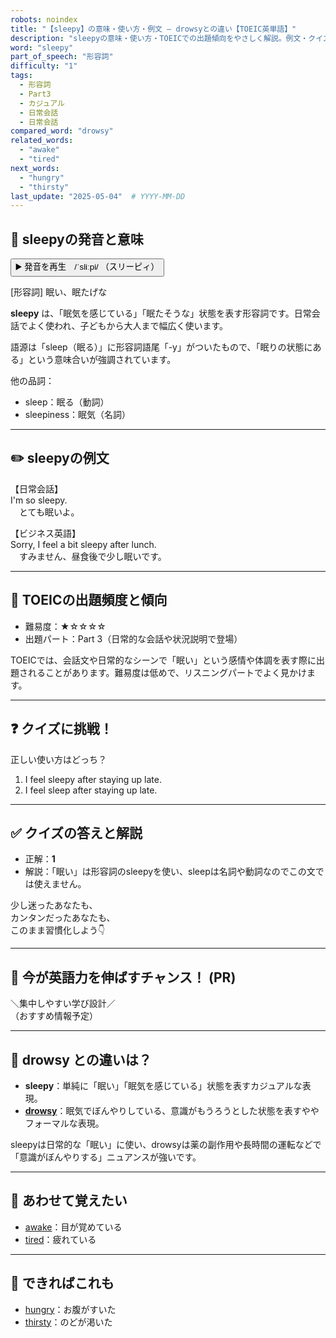 ```yaml
---
robots: noindex
title: "【sleepy】の意味・使い方・例文 ― drowsyとの違い【TOEIC英単語】"
description: "sleepyの意味・使い方・TOEICでの出題傾向をやさしく解説。例文・クイズ付きでdrowsyとの違いもわかりやすく学べます。"
word: "sleepy"
part_of_speech: "形容詞"
difficulty: "1"
tags:
  - 形容詞
  - Part3
  - カジュアル
  - 日常会話
  - 日常会話
compared_word: "drowsy"
related_words:
  - "awake"
  - "tired"
next_words:
  - "hungry"
  - "thirsty"
last_update: "2025-05-04"  # YYYY-MM-DD
---
```


## 🔰 sleepyの発音と意味

<button class="play-audio" onclick="playTTS('sleepy')">
  <span class="play-audio-main">
    ▶️ 発音を再生　/ˈsliːpi/
  </span>
  <span class="play-audio-sub">
    （スリーピィ）
  </span>
</button>

[形容詞] 眠い、眠たげな

**sleepy** は、「眠気を感じている」「眠たそうな」状態を表す形容詞です。日常会話でよく使われ、子どもから大人まで幅広く使います。

語源は「sleep（眠る）」に形容詞語尾「-y」がついたもので、「眠りの状態にある」という意味合いが強調されています。

他の品詞：  
- sleep：眠る（動詞）
- sleepiness：眠気（名詞）

---

## ✏️ sleepyの例文

【日常会話】  
I'm so sleepy.  
　とても眠いよ。

【ビジネス英語】  
Sorry, I feel a bit sleepy after lunch.  
　すみません、昼食後で少し眠いです。

---

## 🎯 TOEICの出題頻度と傾向

- 難易度：★☆☆☆☆
- 出題パート：Part 3（日常的な会話や状況説明で登場）

TOEICでは、会話文や日常的なシーンで「眠い」という感情や体調を表す際に出題されることがあります。難易度は低めで、リスニングパートでよく見かけます。

---

## ❓ クイズに挑戦！

正しい使い方はどっち？

1. I feel sleepy after staying up late.  
2. I feel sleep after staying up late.

---

## ✅ クイズの答えと解説

- 正解：**1**
- 解説：「眠い」は形容詞のsleepyを使い、sleepは名詞や動詞なのでこの文では使えません。

少し迷ったあなたも、  
カンタンだったあなたも、  
このまま習慣化しよう👇️

---

## 🚀 今が英語力を伸ばすチャンス！ (PR)

<div class="info-center">
＼集中しやすい学び設計／<br>  
（おすすめ情報予定）
</div>

---

## 🤔  drowsy との違いは？

- **sleepy**：単純に「眠い」「眠気を感じている」状態を表すカジュアルな表現。
- **[drowsy](/drowsy)**：眠気でぼんやりしている、意識がもうろうとした状態を表すややフォーマルな表現。

sleepyは日常的な「眠い」に使い、drowsyは薬の副作用や長時間の運転などで「意識がぼんやりする」ニュアンスが強いです。

---

## 🧩 あわせて覚えたい

- [awake](/awake)：目が覚めている
- [tired](/tired)：疲れている

---

## 📖 できればこれも

- [hungry](/hungry)：お腹がすいた
- [thirsty](/thirsty)：のどが渇いた

<!-- cvid: aid29_bid38 -->
